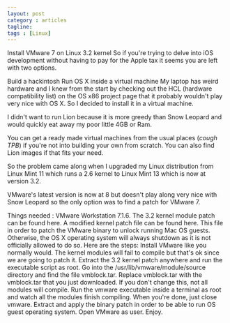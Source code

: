 ```yaml
---
layout: post
category : articles
tagline: 
tags : [Linux]
---
```

Install VMware 7 on Linux 3.2 kernel
So if you're trying to delve into iOS development without having to pay for the Apple tax it seems you are left with two options.

Build a hackintosh
Run OS X inside a virtual machine
My laptop has weird hardware and I knew from the start by checking out the HCL (hardware compatibility list) on the OS x86 project page that it probably wouldn't play very nice with OS X. So I decided to install it in a virtual machine.

I didn't want to run Lion because it is more greedy than Snow Leopard and would quickly eat away my poor little 4GB or Ram.

You can get a ready made virtual machines from the usual places (*cough TPB*) if you're not into building your own from scratch. You can also find Lion images if that fits your need.

So the problem came along when I upgraded my Linux distribution from Linux Mint 11 which runs a 2.6 kernel to Linux Mint 13 which is now at version 3.2.

VMware's latest version is now at 8 but doesn't play along very nice with Snow Leopard so the only option was to find a patch for VMware 7.

Things needed :
VMware Workstation 7.1.6.
The 3.2 kernel module patch can be found here.
A modified kernel patch file can be found here.
This file in order to patch the VMware binary to unlock running Mac OS guests. Otherwise, the OS X operating system will always shutdown as it is not officially allowed to do so.
Here are the steps:
Install VMware like you normally would. The kernel modules will fail to compile but that's ok since we are going to patch it.
Extract the 3.2 kernel patch anywhere and run the executable script as root.
Go into the /usr/lib/vmware/module/source directory and find the file vmblock.tar.
Replace vmblock.tar with the vmblock.tar that you just downloaded. If you don't change this, not all modules will compile.
Run the vmware executable inside a terminal as root and watch all the modules finish compiling. When you're done, just close vmware.
Extract and apply the binary patch in order to be able to run OS guest operating system.
Open VMware as user.
Enjoy.